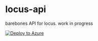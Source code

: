# locus-api
barebones API for locus. work in progress

[![Deploy to Azure](http://azuredeploy.net/deploybutton.png)](https://azuredeploy.net/)
